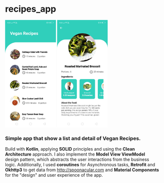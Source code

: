 # recipes_app

<img src=https://github.com/gergirod/recipes_app/blob/master/assets/image_one.jpg height=350 />   <img src=https://github.com/gergirod/recipes_app/blob/master/assets/image_two.jpg height=350 /> 


### Simple app that show a list and detail of Vegan Recipes.

Build with __Kotlin__, applying **SOLID** principles and using the **Clean Architecture** approach.
I also implement the **Model View ViewModel** design pattern, which abstracts the user interactions from the business logic. Additionally, I used **coroutines** for Asynchronous tasks, **Retrofit** and **Okhttp3** to get data from http://spoonacular.com and **Material Components** for the "design" and user experience of the app.
